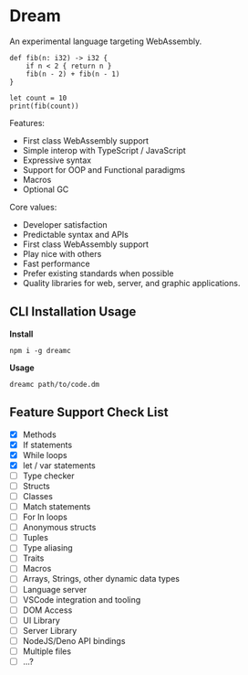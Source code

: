# Dream

An experimental language targeting WebAssembly.

```
def fib(n: i32) -> i32 {
    if n < 2 { return n }
    fib(n - 2) + fib(n - 1)
}

let count = 10
print(fib(count))
```

Features:
- First class WebAssembly support
- Simple interop with TypeScript / JavaScript
- Expressive syntax
- Support for OOP and Functional paradigms
- Macros
- Optional GC

Core values:
- Developer satisfaction
- Predictable syntax and APIs
- First class WebAssembly support
- Play nice with others
- Fast performance
- Prefer existing standards when possible
- Quality libraries for web, server, and graphic applications.

## CLI Installation Usage

**Install**
```
npm i -g dreamc
```

**Usage**
```
dreamc path/to/code.dm
```

## Feature Support Check List
- [x] Methods
- [x] If statements
- [x] While loops
- [x] let / var statements
- [ ] Type checker
- [ ] Structs
- [ ] Classes
- [ ] Match statements
- [ ] For In loops
- [ ] Anonymous structs
- [ ] Tuples
- [ ] Type aliasing
- [ ] Traits
- [ ] Macros
- [ ] Arrays, Strings, other dynamic data types
- [ ] Language server
- [ ] VSCode integration and tooling
- [ ] DOM Access
- [ ] UI Library
- [ ] Server Library
- [ ] NodeJS/Deno API bindings
- [ ] Multiple files
- [ ] ...?
